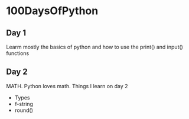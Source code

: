 # 100DaysOfPython

## Day 1
Learm mostly the basics of python and how to use the print() and input() functions

## Day 2
MATH. Python loves math. Things I learn on day 2
* Types
* f-string
* round()
